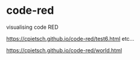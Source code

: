 code-red
========

visualising code RED

https://cpietsch.github.io/code-red/test6.html
etc...

https://cpietsch.github.io/code-red/world.html
